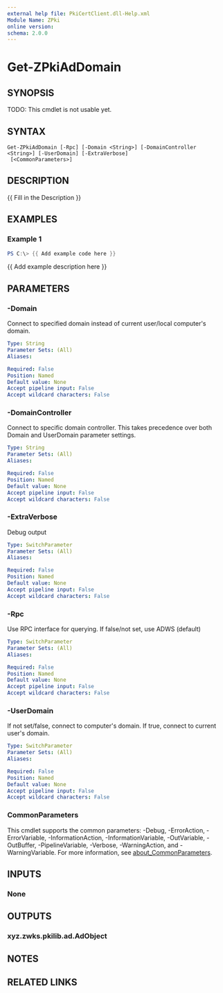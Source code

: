 ```yaml
---
external help file: PkiCertClient.dll-Help.xml
Module Name: ZPki
online version:
schema: 2.0.0
---
```


# Get-ZPkiAdDomain

## SYNOPSIS
TODO: This cmdlet is not usable yet.

## SYNTAX

```
Get-ZPkiAdDomain [-Rpc] [-Domain <String>] [-DomainController <String>] [-UserDomain] [-ExtraVerbose]
 [<CommonParameters>]
```

## DESCRIPTION
{{ Fill in the Description }}

## EXAMPLES

### Example 1
```powershell
PS C:\> {{ Add example code here }}
```

{{ Add example description here }}

## PARAMETERS

### -Domain
Connect to specified domain instead of current user/local computer's domain.

```yaml
Type: String
Parameter Sets: (All)
Aliases:

Required: False
Position: Named
Default value: None
Accept pipeline input: False
Accept wildcard characters: False
```

### -DomainController
Connect to specific domain controller.
This takes precedence over both Domain and UserDomain parameter settings.

```yaml
Type: String
Parameter Sets: (All)
Aliases:

Required: False
Position: Named
Default value: None
Accept pipeline input: False
Accept wildcard characters: False
```

### -ExtraVerbose
Debug output

```yaml
Type: SwitchParameter
Parameter Sets: (All)
Aliases:

Required: False
Position: Named
Default value: None
Accept pipeline input: False
Accept wildcard characters: False
```

### -Rpc
Use RPC interface for querying.
If false/not set, use ADWS (default)

```yaml
Type: SwitchParameter
Parameter Sets: (All)
Aliases:

Required: False
Position: Named
Default value: None
Accept pipeline input: False
Accept wildcard characters: False
```

### -UserDomain
If not set/false, connect to computer's domain.
If true, connect to current user's domain.

```yaml
Type: SwitchParameter
Parameter Sets: (All)
Aliases:

Required: False
Position: Named
Default value: None
Accept pipeline input: False
Accept wildcard characters: False
```

### CommonParameters
This cmdlet supports the common parameters: -Debug, -ErrorAction, -ErrorVariable, -InformationAction, -InformationVariable, -OutVariable, -OutBuffer, -PipelineVariable, -Verbose, -WarningAction, and -WarningVariable. For more information, see [about_CommonParameters](http://go.microsoft.com/fwlink/?LinkID=113216).

## INPUTS

### None

## OUTPUTS

### xyz.zwks.pkilib.ad.AdObject

## NOTES

## RELATED LINKS
